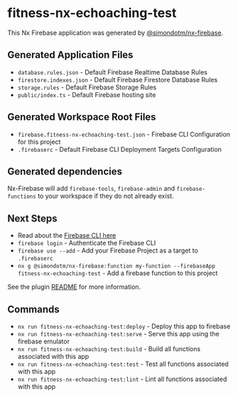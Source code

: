 # fitness-nx-echoaching-test

This Nx Firebase application was generated by [@simondotm/nx-firebase](https://github.com/simondotm/nx-firebase).

## Generated Application Files

* `database.rules.json` - Default Firebase Realtime Database Rules
* `firestore.indexes.json` - Default Firebase Firestore Database Rules
* `storage.rules` - Default Firebase Storage Rules
* `public/index.ts` - Default Firebase hosting site

## Generated Workspace Root Files

* `firebase.fitness-nx-echoaching-test.json` - Firebase CLI Configuration for this project
* `.firebaserc` - Default Firebase CLI Deployment Targets Configuration

## Generated dependencies

Nx-Firebase will add `firebase-tools`, `firebase-admin` and `firebase-functions` to your workspace if they do not already exist.

## Next Steps

* Read about the [Firebase CLI here](https://firebase.google.com/docs/cli)
* `firebase login` - Authenticate the Firebase CLI
* `firebase use --add` - Add your Firebase Project as a target to `.firebaserc`
* `nx g @simondotm/nx-firebase:function my-function --firebaseApp fitness-nx-echoaching-test` - Add a firebase function to this project

See the plugin [README](https://github.com/simondotm/nx-firebase/blob/main/README.md) for more information.

## Commands

* `nx run fitness-nx-echoaching-test:deploy` - Deploy this app to firebase
* `nx run fitness-nx-echoaching-test:serve` - Serve this app using the firebase emulator
* `nx run fitness-nx-echoaching-test:build` - Build all functions associated with this app
* `nx run fitness-nx-echoaching-test:test` - Test all functions associated with this app
* `nx run fitness-nx-echoaching-test:lint` - Lint all functions associated with this app



